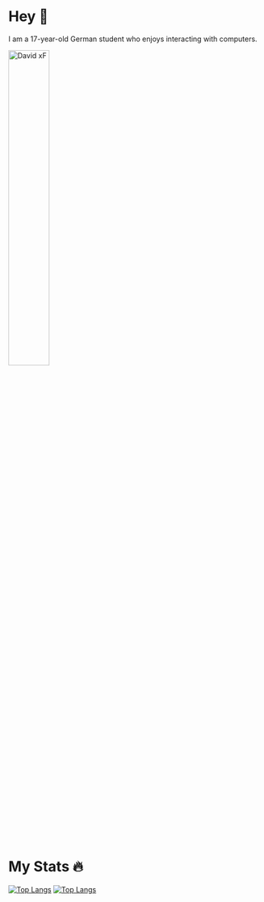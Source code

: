 # Hey 👋
I am a 17-year-old German student who enjoys interacting with computers.

<img src="https://david-xf.de/assets/image.png" width="40%" alt="David xF"/>

<img src="https://komarev.com/ghpvc/?username=David-xF&style=flat-square&color=blue" alt=""/>

# My Stats 🔥 
[![Top Langs](https://github-readme-stats.vercel.app/api?username=David-xF&show_icons=true&theme=vision-friendly-dark)](https://github.com/anuraghazra/github-readme-stats)
[![Top Langs](https://github-readme-stats.vercel.app/api/top-langs/?username=David-xF&layout=compact&theme=vision-friendly-dark)](https://github.com/anuraghazra/github-readme-stats)
